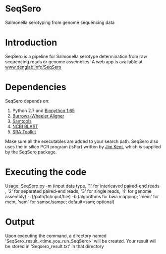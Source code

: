 # SeqSero
Salmonella serotyping from genome sequencing data


# Introduction 
SeqSero is a pipeline for Salmonella serotype determination from raw sequencing reads or genome assemblies. A web app is available at www.denglab.info/SeqSero 

# Dependencies 
SeqSero depends on:
1. Python 2.7 and [Biopython 1.65](http://biopython.org/wiki/Download) 
2. [Burrows-Wheeler Aligner](http://sourceforge.net/projects/bio-bwa/files/) 
3. [Samtools](http://sourceforge.net/projects/samtools/files/samtools/)
4. [NCBI BLAST](https://blast.ncbi.nlm.nih.gov/Blast.cgi?PAGE_TYPE=BlastDocs&DOC_TYPE=Download)
5. [SRA Toolkit](http://www.ncbi.nlm.nih.gov/Traces/sra/sra.cgi?cmd=show&f=software&m=software&s=software)


Make sure all the executables are added to your search path. SeqSero also uses the in silico PCR program (isPcr) written by [Jim Kent](http://hgwdev.cse.ucsc.edu/~kent/exe/linux/), which is supplied by the SeqSero package. 

# Executing the code 
Usage: SeqSero.py 
-m <int> (input data type, '1' for interleaved paired-end reads , '2' for separated paired-end reads, '3' for single reads, '4' for genome assembly) 
-i <file> (/path/to/input/file) 
-b <string> (algorithms for bwa mapping; 'mem' for mem, 'sam' for samse/sampe; default=sam; optional) 

# Output 
Upon executing the command, a directory named 'SeqSero_result_<time_you_run_SeqSero>' will be created. Your result will be stored in 'Seqsero_result.txt' in that directory
